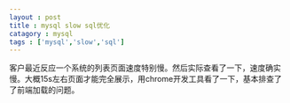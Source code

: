 ```yaml
---
layout : post
title : mysql slow sql优化
catagory : mysql
tags : ['mysql','slow','sql']
---
```


客户最近反应一个系统的列表页面速度特别慢。然后实际查看了一下，速度确实慢。大概15s左右页面才能完全展示，用chrome开发工具看了一下，基本排查了了前端加载的问题。

